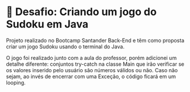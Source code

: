# :1234: Desafio: Criando um jogo do Sudoku em Java
Projeto realizado no Bootcamp Santander Back-End e têm como proposta criar um jogo Sudoku usando o terminal do Java. 

O jogo foi realizado junto com a aula do professor, porém adicionei um detalhe diferente: conjuntos try-catch na classe Main que irão verificar se os valores inserido pelo usuário são números válidos ou não. Caso não sejam, ao invés de encerrar com uma Exceção, o código ficará em um looping.